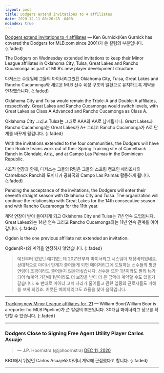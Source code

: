 ```yaml
---
layout: post
title: Dodgers extend invitations to 4 affiliates
date: 2020-12-11 08:26:28 -0400
noindex: true
---
```


[Dodgers extend invitations to 4 affiliates](https://www.mlb.com/dodgers/news/dodgers-extend-minor-league-invites) &mdash; Ken Gurnick(Ken Gurnick has covered the Dodgers for MLB.com since 2001)가 쓴 칼럼의 부분입니다.        
{:.faded}   

The Dodgers on Wednesday extended invitations to keep their Minor League affiliates in Oklahoma City, Tulsa, Great Lakes and Rancho Cucamonga as part of MLB’s new player development structure.

다저스는 수요일에 그들의 마이너리그였던 Oklahoma City, Tulsa, Great Lakes and Rancho Cucamonga와 새로운 MLB 선수 육성 구조의 일환으로 유지하도록 계약을 연장했습니다.
{:.faded}   

Oklahoma City and Tulsa would remain the Triple-A and Double-A affiliates, respectively. Great Lakes and Rancho Cucamonga would switch levels, with Great Lakes as Class A Advanced and Rancho Cucamonga as Class A.

Oklahoma City 그리고 Tulsa는 그대로 AAA와 AA로 남게됩니다. Great Lakes과 Rancho Cucamonga는 Great Lakes가 A+ 그리고 Rancho Cucamonga가 A로 단계를 바꾸게 될겁니다.
{:.faded}   

With the invitations extended to the four communities, the Dodgers will have their Rookie teams work out of their Spring Training site at Camelback Ranch in Glendale, Ariz., and at Campo Las Palmas in the Dominican Republic.

4조직 연장과 함께, 다저스는 그들의 R팀은 그들의 스프링 캠프인 애리조나의 Camelback Ranch와 도미니카 공화국의 Campo Las Palmas 활동하게 됩니다.
{:.faded}   

Pending the acceptance of the invitations, the Dodgers will enter their seventh straight season with Oklahoma City and Tulsa. The organization will continue the relationship with Great Lakes for the 14th consecutive season and with Rancho Cucamonga for the 11th year.

계약 연장이 받아 들여지게 되고 Oklahoma City and Tulsa는 7년 연속 도입됩니다. Great Lakes와는 14년 연속 그리고 Rancho Cucamonga와는 11년 연속 관계를 이어갑니다.
{:.faded}   

Ogden is the one previous affiliate not extended an invitation.

Ogden(R+)와 계약을 연장하지 않았습니다.
{:.faded}

> 예전부터 있었던 얘기였는데 2021년부터 마이너리그 시스템이 재정비되었네요. 상대적으로 마이너 단계가 줄어들게 되면 메이저리그에 도달하는 선수들의 평균 연령이 조금이라도 줄어들지 않을까싶습니다. 선수들 또한 1년이라도 빨리 fa가 되어 fa계약 기간에 1년이라도 더 보장을 받아 더 큰 금액에 계약할 수도 있을거 같습니다. 또 반대로 마이너 코치 자리가 줄어들고 관련 업종의 근로자들도 피해를 보게 되겠죠. 어쨋든 메이저리그도 효율을 찾아 움직입니다.

---

[Tracking new Minor League affiliates for '21](https://www.mlb.com/news/new-minor-league-affiliates-for-2021) &mdash; William Boor(William Boor is a reporter for MLB Pipeline)가 쓴 칼럼의 부분입니다.
30개팀 마이너리그 정보를 확인할 수 있습니다.
{:.faded}   

---

### Dodgers Close to Signing Free Agent Utility Player Carlos Asuaje

<script async src="//platform.twitter.com/widgets.js" charset="utf-8"></script>
<blockquote class="twitter-tweet" data-lang="en">
  &mdash; J.P. Hoornstra (@jphoornstra)
  <a href="https://twitter.com/jphoornstra/status/1337248902873956352">DEC 11, 2020</a>
</blockquote>

KBO에서 뛰었던 Carlos Asuaje와 마이너 계약에 근접했다고 합니다.
{:.faded}

---
